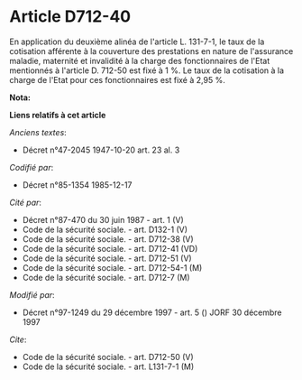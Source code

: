 # Article D712-40

En application du deuxième alinéa de l'article L. 131-7-1, le taux de la cotisation afférente à la couverture des prestations
en nature de l'assurance maladie, maternité et invalidité à la charge des fonctionnaires de l'Etat mentionnés à l'article D.
712-50 est fixé à 1 %. Le taux de la cotisation à la charge de l'Etat pour ces fonctionnaires est fixé à 2,95 %.

**Nota:**



**Liens relatifs à cet article**

_Anciens textes_:

  - Décret n°47-2045 1947-10-20 art. 23 al. 3

_Codifié par_:

  - Décret n°85-1354 1985-12-17

_Cité par_:

  - Décret n°87-470 du 30 juin 1987 - art. 1 (V)
  - Code de la sécurité sociale. - art. D132-1 (V)
  - Code de la sécurité sociale. - art. D712-38 (V)
  - Code de la sécurité sociale. - art. D712-41 (VD)
  - Code de la sécurité sociale. - art. D712-51 (V)
  - Code de la sécurité sociale. - art. D712-54-1 (M)
  - Code de la sécurité sociale. - art. D712-7 (M)

_Modifié par_:

  - Décret n°97-1249 du 29 décembre 1997 - art. 5 () JORF 30 décembre 1997

_Cite_:

  - Code de la sécurité sociale. - art. D712-50 (V)
  - Code de la sécurité sociale. - art. L131-7-1 (M)
